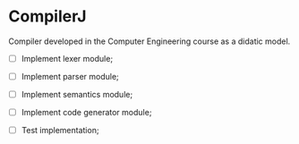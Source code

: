 # CompilerJ
Compiler developed in the Computer Engineering course as a didatic model. 

- [ ] Implement lexer module;
- [ ] Implement parser module;
- [ ] Implement semantics module;
- [ ] Implement code generator module;
- [ ] Test implementation;

